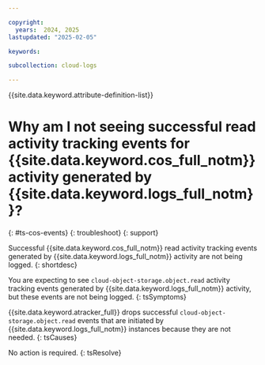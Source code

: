 ```yaml
---

copyright:
  years:  2024, 2025
lastupdated: "2025-02-05"

keywords:

subcollection: cloud-logs

---
```



{{site.data.keyword.attribute-definition-list}}

# Why am I not seeing successful read activity tracking events for {{site.data.keyword.cos_full_notm}} activity generated by {{site.data.keyword.logs_full_notm}}?
{: #ts-cos-events}
{: troubleshoot}
{: support}

Successful {{site.data.keyword.cos_full_notm}} read activity tracking events generated by {{site.data.keyword.logs_full_notm}} activity are not being logged.
{: shortdesc}

You are expecting to see `cloud-object-storage.object.read` activity tracking events generated by {{site.data.keyword.logs_full_notm}} activity, but these events are not being logged.
{: tsSymptoms}

{{site.data.keyword.atracker_full}} drops successful `cloud-object-storage.object.read` events that are initiated by {{site.data.keyword.logs_full_notm}} instances because they are not needed.
{: tsCauses}

No action is required.
{: tsResolve}
